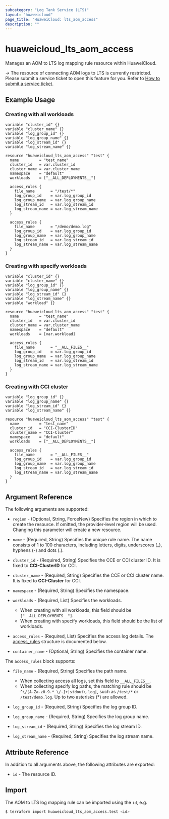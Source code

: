 ```yaml
---
subcategory: "Log Tank Service (LTS)"
layout: "huaweicloud"
page_title: "HuaweiCloud: lts_aom_access"
description: ""
---
```


# huaweicloud_lts_aom_access

Manages an AOM to LTS log mapping rule resource within HuaweiCloud.

-> The resource of connecting AOM logs to LTS is currently restricted. Please submit a service ticket to open this
feature for you. Refer to
[How to submit a service ticket](https://support.huaweicloud.com/intl/en-us/usermanual-ticket/topic_0065264094.html).

## Example Usage

### Creating with all workloads

```hcl
variable "cluster_id" {}
variable "cluster_name" {}
variable "log_group_id" {}
variable "log_group_name" {}
variable "log_stream_id" {}
variable "log_stream_name" {}

resource "huaweicloud_lts_aom_access" "test" {
  name         = "test_name"
  cluster_id   = var.cluster_id
  cluster_name = var.cluster_name
  namespace    = "default"
  workloads    = ["__ALL_DEPLOYMENTS__"]
  
  access_rules {
    file_name       = "/test/*"
    log_group_id    = var.log_group_id
    log_group_name  = var.log_group_name
    log_stream_id   = var.log_stream_id
    log_stream_name = var.log_stream_name
  }

  access_rules {
    file_name       = "/demo/demo.log"
    log_group_id    = var.log_group_id
    log_group_name  = var.log_group_name
    log_stream_id   = var.log_stream_id
    log_stream_name = var.log_stream_name
  }
}
```

### Creating with specify workloads

```hcl
variable "cluster_id" {}
variable "cluster_name" {}
variable "log_group_id" {}
variable "log_group_name" {}
variable "log_stream_id" {}
variable "log_stream_name" {}
variable "workload" {}

resource "huaweicloud_lts_aom_access" "test" {
  name         = "test_name"
  cluster_id   = var.cluster_id
  cluster_name = var.cluster_name
  namespace    = "default"
  workloads    = [var.workload]

  access_rules {
    file_name       = "__ALL_FILES__"
    log_group_id    = var.log_group_id
    log_group_name  = var.log_group_name
    log_stream_id   = var.log_stream_id
    log_stream_name = var.log_stream_name
  }
}
```

### Creating with CCI cluster

```hcl
variable "log_group_id" {}
variable "log_group_name" {}
variable "log_stream_id" {}
variable "log_stream_name" {}

resource "huaweicloud_lts_aom_access" "test" {
  name         = "test_name"
  cluster_id   = "CCI-ClusterID"
  cluster_name = "CCI-Cluster"
  namespace    = "default"
  workloads    = ["__ALL_DEPLOYMENTS__"]

  access_rules {
    file_name       = "__ALL_FILES__"
    log_group_id    = var.log_group_id
    log_group_name  = var.log_group_name
    log_stream_id   = var.log_stream_id
    log_stream_name = var.log_stream_name
  }
}
```

## Argument Reference

The following arguments are supported:

* `region` - (Optional, String, ForceNew) Specifies the region in which to create the resource.
  If omitted, the provider-level region will be used. Changing this parameter will create a new resource.

* `name` - (Required, String) Specifies the unique rule name. The name consists of 1 to 100 characters,
  including letters, digits, underscores (_), hyphens (-) and dots (.).

* `cluster_id` - (Required, String) Specifies the CCE or CCI cluster ID. It is fixed to **CCI-ClusterID** for CCI.

* `cluster_name` - (Required, String) Specifies the CCE or CCI cluster name. It is fixed to **CCI-Cluster** for CCI.

* `namespace` - (Required, String) Specifies the namespace.

* `workloads` - (Required, List) Specifies the workloads.
  + When creating with all workloads, this field should be `["__ALL_DEPLOYMENTS__"]`.
  + When creating with specify workloads, this field should be the list of workloads.

* `access_rules` - (Required, List) Specifies the access log details.
The [access_rules](#AOMAccess_access_rules) structure is documented below.

* `container_name` - (Optional, String) Specifies the container name.

<a name="AOMAccess_access_rules"></a>
The `access_rules` block supports:

* `file_name` - (Required, String) Specifies the path name.
  + When collecting access all logs, set this field to `__ALL_FILES__`.
  + When collecting specify log paths, the matching rule should be `^\/[A-Za-z0-9.*_\/-]+|stdout\.log|`, such as
  `/test/*` or `/test/demo.log`. Up to two asterisks (*) are allowed.

* `log_group_id` - (Required, String) Specifies the log group ID.

* `log_group_name` - (Required, String) Specifies the log group name.

* `log_stream_id` - (Required, String) Specifies the log stream ID.

* `log_stream_name` - (Required, String) Specifies the log stream name.

## Attribute Reference

In addition to all arguments above, the following attributes are exported:

* `id` - The resource ID.

## Import

The AOM to LTS log mapping rule can be imported using the `id`, e.g.

```bash
$ terraform import huaweicloud_lts_aom_access.test <id>
```
